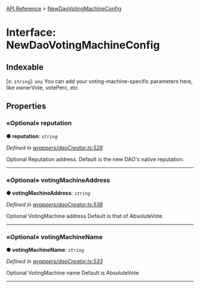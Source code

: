 [API Reference](../README.md) > [NewDaoVotingMachineConfig](../interfaces/NewDaoVotingMachineConfig.md)



# Interface: NewDaoVotingMachineConfig

## Indexable

\[x: `string`\]:&nbsp;`any`
You can add your voting-machine-specific parameters here, like ownerVote, votePerc, etc



## Properties
<a id="reputation"></a>

### «Optional» reputation

**●  reputation**:  *`string`* 

*Defined in [wrappers/daoCreator.ts:528](https://github.com/daostack/arc.js/blob/f343aa24/lib/wrappers/daoCreator.ts#L528)*



Optional Reputation address. Default is the new DAO's native reputation.




___

<a id="votingMachineAddress"></a>

### «Optional» votingMachineAddress

**●  votingMachineAddress**:  *`string`* 

*Defined in [wrappers/daoCreator.ts:538](https://github.com/daostack/arc.js/blob/f343aa24/lib/wrappers/daoCreator.ts#L538)*



Optional VotingMachine address Default is that of AbsoluteVote




___

<a id="votingMachineName"></a>

### «Optional» votingMachineName

**●  votingMachineName**:  *`string`* 

*Defined in [wrappers/daoCreator.ts:533](https://github.com/daostack/arc.js/blob/f343aa24/lib/wrappers/daoCreator.ts#L533)*



Optional VotingMachine name Default is AbsoluteVote




___


